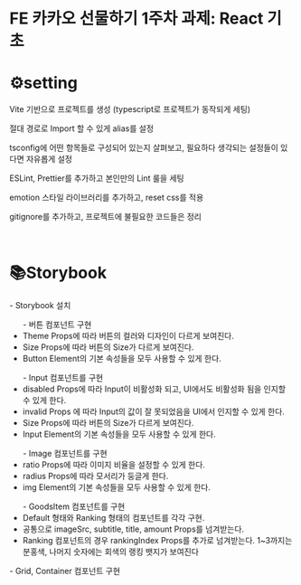 # FE 카카오 선물하기 1주차 과제: React 기초

<h1>⚙️setting</h1>
<p>Vite 기반으로 프로젝트를 생성 (typescript로 프로젝트가 동작되게 세팅)</p>
<p>절대 경로로 Import 할 수 있게 alias를 설정</p>
<p>tsconfig에 어떤 항목들로 구성되어 있는지 살펴보고, 필요하다 생각되는 설정들이 있다면 자유롭게 설정</p>
<p>ESLint, Prettier를 추가하고 본인만의 Lint 룰을 세팅</p>
<p>emotion 스타일 라이브러리를 추가하고, reset css를 적용</p>
<p>gitignore를 추가하고, 프로젝트에 불필요한 코드들은 정리</p>
<br>
<h1>📚Storybook</h1>
<p> - Storybook 설치</p>

<ul>- 버튼 컴포넌트 구현
<li>Theme Props에 따라 버튼의 컬러와 디자인이 다르게 보여진다.</li>
<li>Size Props에 따라 버튼의 Size가 다르게 보여진다.</li>
<li>Button Element의 기본 속성들을 모두 사용할 수 있게 한다.</li>
</ul>

<ul>- Input 컴포넌트를 구현
<li>disabled Props에 따라 Input이 비활성화 되고, UI에서도 비활성화 됨을 인지할 수 있게 한다.</li>
<li>invalid Props 에 따라 Input의 값이 잘 못되었음을 UI에서 인지할 수 있게 한다.</li>
<li>Size Props에 따라 버튼의 Size가 다르게 보여진다.</li>
<li>Input Element의 기본 속성들을 모두 사용할 수 있게 한다.</li>
</ul>

<ul>- Image 컴포넌트를 구현
<li>ratio Props에 따라 이미지 비율을 설정할 수 있게 한다.</li>
<li>radius Props에 따라 모서리가 둥글게 한다.</li>
<li>img Element의 기본 속성들을 모두 사용할 수 있게 한다.</li>
</ul>

<ul>- GoodsItem 컴포넌트를 구현
<li>Default 형태와 Ranking 형태의 컴포넌트를 각각 구현.</li>
<li>공통으로 imageSrc, subtitle, title, amount Props를 넘겨받는다.</li>
<li>Ranking 컴포넌트의 경우 rankingIndex Props를 추가로 넘겨받는다. 1~3까지는 분홍색, 나머지 숫자에는 회색의 랭킹 뱃지가 보여진다</li>
</ul>
<p>- Grid, Container 컴포넌트 구현</p>
